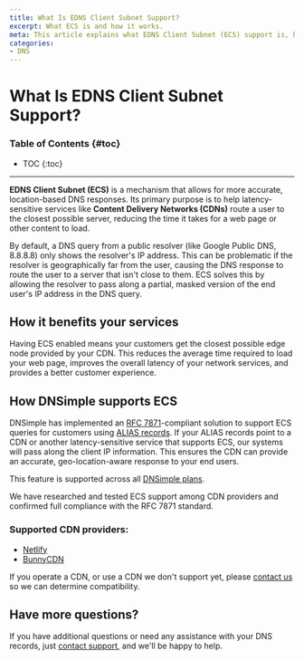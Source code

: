 ```yaml
---
title: What Is EDNS Client Subnet Support?
excerpt: What ECS is and how it works.
meta: This article explains what EDNS Client Subnet (ECS) support is, how it is an option in the Extension Mechanisms for DNS, and how it's configured with an ALIAS record
categories:
- DNS
---
```


# What Is EDNS Client Subnet Support?

### Table of Contents {#toc}

* TOC
{:toc}

---

**EDNS Client Subnet (ECS)** is a mechanism that allows for more accurate, location-based DNS responses. Its primary purpose is to help latency-sensitive services like **Content Delivery Networks (CDNs)** route a user to the closest possible server, reducing the time it takes for a web page or other content to load.

By default, a DNS query from a public resolver (like Google Public DNS, 8.8.8.8) only shows the resolver's IP address. This can be problematic if the resolver is geographically far from the user, causing the DNS response to route the user to a server that isn't close to them. ECS solves this by allowing the resolver to pass along a partial, masked version of the end user's IP address in the DNS query.

## How it benefits your services

Having ECS enabled means your customers get the closest possible edge node provided by your CDN. This reduces the average time required to load your web page, improves the overall latency of your network services, and provides a better customer experience.

## How DNSimple supports ECS

DNSimple has implemented an [RFC 7871](https://datatracker.ietf.org/doc/html/rfc7871)-compliant solution to support ECS queries for customers using [ALIAS records](/articles/alias-record/). If your ALIAS records point to a CDN or another latency-sensitive service that supports ECS, our systems will pass along the client IP information. This ensures the CDN can provide an accurate, geo-location-aware response to your end users.

This feature is supported across all [DNSimple plans](https://dnsimple.com/pricing).

We have researched and tested ECS support among CDN providers and confirmed full compliance with the RFC 7871 standard.

### Supported CDN providers:
- [Netlify](https://www.netlify.com)
- [BunnyCDN](https://bunnycdn.com/)

If you operate a CDN, or use a CDN we don't support yet, please [contact us](https://dnsimple.com/feedback) so we can determine compatibility.

## Have more questions?
If you have additional questions or need any assistance with your DNS records, just [contact support](https://dnsimple.com/feedback), and we'll be happy to help. 
